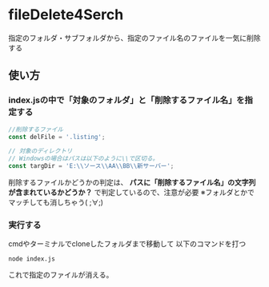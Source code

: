 # fileDelete4Serch
指定のフォルダ・サブフォルダから、指定のファイル名のファイルを一気に削除する



## 使い方

### index.jsの中で「対象のフォルダ」と「削除するファイル名」を指定する

```javascript
//削除するファイル
const delFile = '.listing';

// 対象のディレクトリ
// Windowsの場合はパスは以下のように\\で区切る。
const targDir = 'E:\\ソース\\AA\\BB\\新サーバー';
```

削除するファイルかどうかの判定は、
**パスに「削除するファイル名」の文字列が含まれているかどうか？**
で判定しているので、注意が必要
※フォルダとかでマッチしても消しちゃう( ;∀;)

### 実行する

cmdやターミナルでcloneしたフォルダまで移動して
以下のコマンドを打つ

```
node index.js
```

これで指定のファイルが消える。



